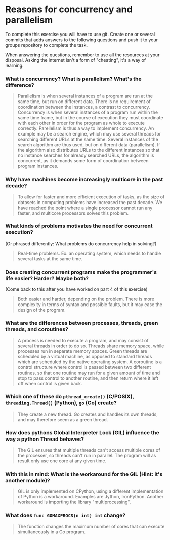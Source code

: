# Reasons for concurrency and parallelism


To complete this exercise you will have to use git. Create one or several commits that adds answers to the following questions and push it to your groups repository to complete the task.

When answering the questions, remember to use all the resources at your disposal. Asking the internet isn't a form of "cheating", it's a way of learning.

 ### What is concurrency? What is parallelism? What's the difference?
 > Parallelism is when several instances of a program are run at the same time, but run on different data. There is no requirement of coordination between the instances, a contrast to concurrency. Concurrency is when several instances of a program run within the same time frame, but in the course of execution they must coordinate with each other in order for the program as whole to execute correctly. Parellelism is thus a way to implement concurrency. An example may be a search engine, which may use several threads for searching different URLs at the same time. Several instances of the search algorithm are thus used, but on different data (parallelism). If the algorithm also distributes URLs to the different instances so that no instance searches for already searched URLs, the algorithm is concurrent, as it demands some form of coordination between program instances.
 
 ### Why have machines become increasingly multicore in the past decade?
 > To allow for faster and more efficient execution of tasks, as the size of datasets in computing problems have increased the past decade. We have reached the point where a single processor cannot run any faster, and multicore processors solves this problem. 
 
 ### What kinds of problems motivates the need for concurrent execution?
 (Or phrased differently: What problems do concurrency help in solving?)
 > Real-time problems. Ex. an operating system, which needs to handle several tasks at the same time. 
 
 ### Does creating concurrent programs make the programmer's life easier? Harder? Maybe both?
 (Come back to this after you have worked on part 4 of this exercise)
 > Both easier and harder, depending on the problem. There is more complexity in terms of syntax and possible faults, but it may ease the design of the program.
 
 ### What are the differences between processes, threads, green threads, and coroutines?
 > A process is needed to execute a program, and may consist of several threads in order to do so. Threads share memory space, while processes run in separate memory spaces. Green threads are scheduled by a virtual machine, as opposed to standard threads which are scheduled by the native operating system. A coroutine is a control structure where control is passed between two different routines, so that one routine may run for a given amount of time and stop to pass control to another routine, and then return where it left off when control is given back.
 
 ### Which one of these do `pthread_create()` (C/POSIX), `threading.Thread()` (Python), `go` (Go) create?
 > They create a new thread. Go creates and handles its own threads, and may therefore seem as a green thread.
 
 ### How does pythons Global Interpreter Lock (GIL) influence the way a python Thread behaves?
 > The GIL ensures that multiple threads can't access multiple cores of the processer, so threads can't run in parallel. The program will as result only use one core at any given time.
 
 ### With this in mind: What is the workaround for the GIL (Hint: it's another module)?
 > GIL is only implemented on CPython, using a different implementation of Python is a workaround. Examples are Jython, IronPython. Another workaround is importing the library "multiprocessing".
 
 ### What does `func GOMAXPROCS(n int) int` change? 
 > The function changes the maximum number of cores that can execute simultaneously in a Go program.

